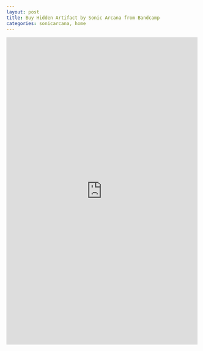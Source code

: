 ```yaml
---
layout: post
title: Buy Hidden Artifact by Sonic Arcana from Bandcamp
categories: sonicarcana, home
---
```

<div class="bandcamp-container">
  <iframe style="border: 0; width: 500px; height: 804px;" src="https://bandcamp.com/EmbeddedPlayer/album=130322427/size=large/bgcol=ffffff/linkcol=0687f5/transparent=true/" seamless><a href="https://sonicarcana.bandcamp.com/album/hidden-artifact">Hidden Artifact by Sonic Arcana</a></iframe>
</div>


